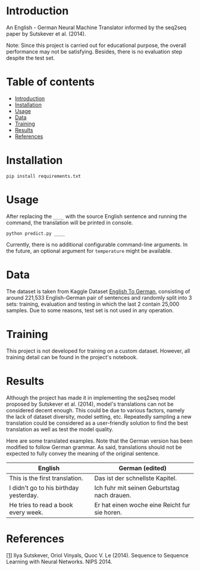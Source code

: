 # Introduction

An English - German Neural Machine Translator informed by the seq2seq paper by Sutskever et al. (2014).

Note: Since this project is carried out for educational purpose, the overall performance may not be satisfying.
Besides, there is no evaluation step despite the test set.

# Table of contents

- [Introduction](#introduction)
- [Installation](#installation)
- [Usage](#usage)
- [Data](#data)
- [Training](#training)
- [Results](#results)
- [References](#references)

# Installation

```
pip install requirements.txt
```

# Usage

After replacing the `____` with the source English sentence and running the command, the translation will be printed
in console.

```
python predict.py ____
```

Currently, there is no additional configurable command-line arguments. In the future, an optional argument
for `temperature` might be available.

# Data

The dataset is taken from Kaggle
Dataset [English To German](https://www.kaggle.com/datasets/kaushal2896/english-to-german), consisting of around 221,533
English-German pair of sentences and randomly split into 3 sets: training, evaluation and testing in which the last 2
contain 25,000 samples. Due to some reasons, test set is not used in any operation.

# Training

This project is not developed for training on a custom dataset. However, all training detail can be found in the
project's notebook.

# Results

Although the project has made it in implementing the seq2seq model proposed by Sutskever et al. (2014), model's
translations can not be considered decent enough. This could be due to various factors, namely the lack of dataset
diversity, model setting, etc. Repeatedly sampling a new translation could be considered as a user-friendly solution to find the
best translation as well as test the model quality.

Here are some translated examples. Note that the German version has been modified to follow German grammar.
As said, translations should not be expected to fully convey the meaning of the original sentence.

| English                                | German (edited)                               |
|----------------------------------------|-----------------------------------------------|
| This is the first translation.         | Das ist der schnellste Kapitel.               |
| I didn't go to his birthday yesterday. | Ich fuhr mit seinen Geburtstag nach drauen.   |
| He tries to read a book every week.    | Er hat einen woche eine Reicht fur sie horen. |

# References

<a id="1" href="https://arxiv.org/abs/1409.3215">[1]</a>
Ilya Sutskever, Oriol Vinyals, Quoc V. Le (2014).
Sequence to Sequence Learning with Neural Networks.
NIPS 2014.
